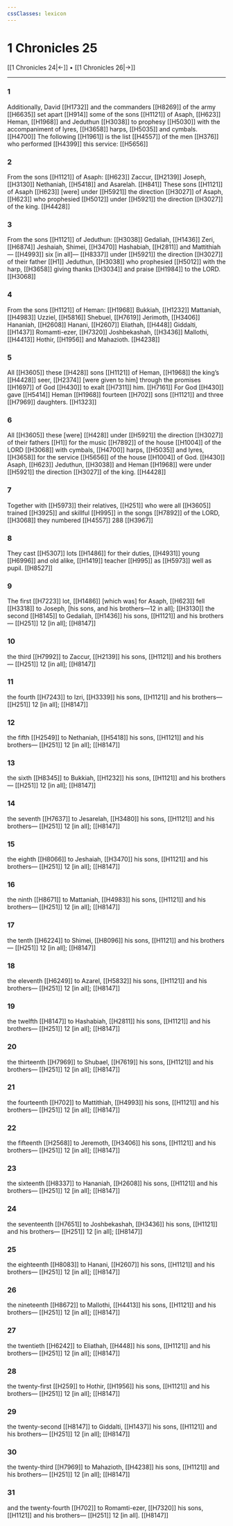 ```yaml
---
cssClasses: lexicon
---
```


# 1 Chronicles 25

[[1 Chronicles 24|←]] • [[1 Chronicles 26|→]]

---

### 1
Additionally, David [[H1732]] and the commanders [[H8269]] of the army [[H6635]] set apart [[H914]] some of the sons [[H1121]] of Asaph, [[H623]] Heman, [[H1968]] and Jeduthun [[H3038]] to prophesy [[H5030]] with the accompaniment of lyres, [[H3658]] harps, [[H5035]] and cymbals. [[H4700]] The following [[H1961]] is the list [[H4557]] of the men [[H376]] who performed [[H4399]] this service: [[H5656]]

### 2
From the sons [[H1121]] of Asaph: [[H623]] Zaccur, [[H2139]] Joseph, [[H3130]] Nethaniah, [[H5418]] and Asarelah. [[H841]] These sons [[H1121]] of Asaph [[H623]] [were] under [[H5921]] the direction [[H3027]] of Asaph, [[H623]] who prophesied [[H5012]] under [[H5921]] the direction [[H3027]] of the king. [[H4428]]

### 3
From the sons [[H1121]] of Jeduthun: [[H3038]] Gedaliah, [[H1436]] Zeri, [[H6874]] Jeshaiah, Shimei, [[H3470]] Hashabiah, [[H2811]] and Mattithiah— [[H4993]] six [in all]— [[H8337]] under [[H5921]] the direction [[H3027]] of their father [[H1]] Jeduthun, [[H3038]] who prophesied [[H5012]] with the harp, [[H3658]] giving thanks [[H3034]] and praise [[H1984]] to the LORD. [[H3068]]

### 4
From the sons [[H1121]] of Heman: [[H1968]] Bukkiah, [[H1232]] Mattaniah, [[H4983]] Uzziel, [[H5816]] Shebuel, [[H7619]] Jerimoth, [[H3406]] Hananiah, [[H2608]] Hanani, [[H2607]] Eliathah, [[H448]] Giddalti, [[H1437]] Romamti-ezer, [[H7320]] Joshbekashah, [[H3436]] Mallothi, [[H4413]] Hothir, [[H1956]] and Mahazioth. [[H4238]]

### 5
All [[H3605]] these [[H428]] sons [[H1121]] of Heman, [[H1968]] the king’s [[H4428]] seer, [[H2374]] [were given to him] through the promises [[H1697]] of God [[H430]] to exalt [[H7311]] him. [[H7161]] For God [[H430]] gave [[H5414]] Heman [[H1968]] fourteen [[H702]] sons [[H1121]] and three [[H7969]] daughters. [[H1323]]

### 6
All [[H3605]] these [were] [[H428]] under [[H5921]] the direction [[H3027]] of their fathers [[H1]] for the music [[H7892]] of the house [[H1004]] of the LORD [[H3068]] with cymbals, [[H4700]] harps, [[H5035]] and lyres, [[H3658]] for the service [[H5656]] of the house [[H1004]] of God. [[H430]] Asaph, [[H623]] Jeduthun, [[H3038]] and Heman [[H1968]] were under [[H5921]] the direction [[H3027]] of the king. [[H4428]]

### 7
Together with [[H5973]] their relatives, [[H251]] who were all [[H3605]] trained [[H3925]] and skillful [[H995]] in the songs [[H7892]] of the LORD, [[H3068]] they numbered [[H4557]] 288 [[H3967]]

### 8
They cast [[H5307]] lots [[H1486]] for their duties, [[H4931]] young [[H6996]] and old alike, [[H1419]] teacher [[H995]] as [[H5973]] well as pupil. [[H8527]]

### 9
The first [[H7223]] lot, [[H1486]] [which was] for Asaph, [[H623]] fell [[H3318]] to Joseph, [his sons, and his brothers—12 in all]; [[H3130]] the second [[H8145]] to Gedaliah, [[H1436]] his sons, [[H1121]] and his brothers— [[H251]] 12 [in all]; [[H8147]]

### 10
the third [[H7992]] to Zaccur, [[H2139]] his sons, [[H1121]] and his brothers— [[H251]] 12 [in all]; [[H8147]]

### 11
the fourth [[H7243]] to Izri, [[H3339]] his sons, [[H1121]] and his brothers— [[H251]] 12 [in all]; [[H8147]]

### 12
the fifth [[H2549]] to Nethaniah, [[H5418]] his sons, [[H1121]] and his brothers— [[H251]] 12 [in all]; [[H8147]]

### 13
the sixth [[H8345]] to Bukkiah, [[H1232]] his sons, [[H1121]] and his brothers— [[H251]] 12 [in all]; [[H8147]]

### 14
the seventh [[H7637]] to Jesarelah, [[H3480]] his sons, [[H1121]] and his brothers— [[H251]] 12 [in all]; [[H8147]]

### 15
the eighth [[H8066]] to Jeshaiah, [[H3470]] his sons, [[H1121]] and his brothers— [[H251]] 12 [in all]; [[H8147]]

### 16
the ninth [[H8671]] to Mattaniah, [[H4983]] his sons, [[H1121]] and his brothers— [[H251]] 12 [in all]; [[H8147]]

### 17
the tenth [[H6224]] to Shimei, [[H8096]] his sons, [[H1121]] and his brothers— [[H251]] 12 [in all]; [[H8147]]

### 18
the eleventh [[H6249]] to Azarel, [[H5832]] his sons, [[H1121]] and his brothers— [[H251]] 12 [in all]; [[H8147]]

### 19
the twelfth [[H8147]] to Hashabiah, [[H2811]] his sons, [[H1121]] and his brothers— [[H251]] 12 [in all]; [[H8147]]

### 20
the thirteenth [[H7969]] to Shubael, [[H7619]] his sons, [[H1121]] and his brothers— [[H251]] 12 [in all]; [[H8147]]

### 21
the fourteenth [[H702]] to Mattithiah, [[H4993]] his sons, [[H1121]] and his brothers— [[H251]] 12 [in all]; [[H8147]]

### 22
the fifteenth [[H2568]] to Jeremoth, [[H3406]] his sons, [[H1121]] and his brothers— [[H251]] 12 [in all]; [[H8147]]

### 23
the sixteenth [[H8337]] to Hananiah, [[H2608]] his sons, [[H1121]] and his brothers— [[H251]] 12 [in all]; [[H8147]]

### 24
the seventeenth [[H7651]] to Joshbekashah, [[H3436]] his sons, [[H1121]] and his brothers— [[H251]] 12 [in all]; [[H8147]]

### 25
the eighteenth [[H8083]] to Hanani, [[H2607]] his sons, [[H1121]] and his brothers— [[H251]] 12 [in all]; [[H8147]]

### 26
the nineteenth [[H8672]] to Mallothi, [[H4413]] his sons, [[H1121]] and his brothers— [[H251]] 12 [in all]; [[H8147]]

### 27
the twentieth [[H6242]] to Eliathah, [[H448]] his sons, [[H1121]] and his brothers— [[H251]] 12 [in all]; [[H8147]]

### 28
the twenty-first [[H259]] to Hothir, [[H1956]] his sons, [[H1121]] and his brothers— [[H251]] 12 [in all]; [[H8147]]

### 29
the twenty-second [[H8147]] to Giddalti, [[H1437]] his sons, [[H1121]] and his brothers— [[H251]] 12 [in all]; [[H8147]]

### 30
the twenty-third [[H7969]] to Mahazioth, [[H4238]] his sons, [[H1121]] and his brothers— [[H251]] 12 [in all]; [[H8147]]

### 31
and the twenty-fourth [[H702]] to Romamti-ezer, [[H7320]] his sons, [[H1121]] and his brothers— [[H251]] 12 [in all]. [[H8147]]

